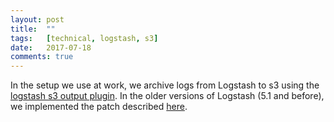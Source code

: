 ```yaml
---
layout: post
title:  ""
tags:   [technical, logstash, s3]
date:   2017-07-18
comments: true
---
```


In the setup we use at work, we archive logs from Logstash to s3 using the [logstash s3 output plugin](https://www.elastic.co/guide/en/logstash/current/plugins-outputs-s3.html). In the older versions of Logstash (5.1 and before), we implemented the patch described [here](http://www.tothenew.com/blog/tweaking-logstashs-s3-plugin-to-create-folders-in-yyyymmdd-format-on-aws-s3/).
